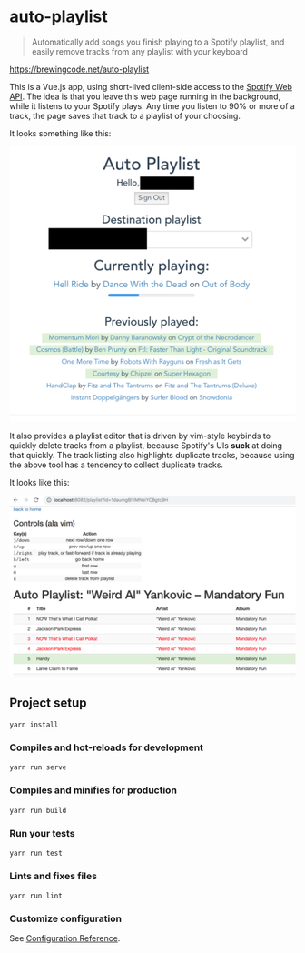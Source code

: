 # auto-playlist

> Automatically add songs you finish playing to a Spotify playlist, and easily
remove tracks from any playlist with your keyboard

https://brewingcode.net/auto-playlist

This is a Vue.js app, using short-lived client-side access to the
[Spotify Web API](https://developer.spotify.com/web-api/endpoint-reference/).
The idea is that you leave this web page running in the background, while it
listens to your Spotify plays. Any time you listen to 90% or more of a track,
the page saves that track to a playlist of your choosing.

It looks something like this:

![screenshot](screenshot.png)

It also provides a playlist editor that is driven by vim-style keybinds to
quickly delete tracks from a playlist, because Spotify's UIs **suck** at doing
that quickly. The track listing also highlights duplicate tracks, because
using the above tool has a tendency to collect duplicate tracks.

It looks like this:

![playlist editor](playlist-editor.png)

## Project setup
```
yarn install
```

### Compiles and hot-reloads for development
```
yarn run serve
```

### Compiles and minifies for production
```
yarn run build
```

### Run your tests
```
yarn run test
```

### Lints and fixes files
```
yarn run lint
```

### Customize configuration
See [Configuration Reference](https://cli.vuejs.org/config/).
